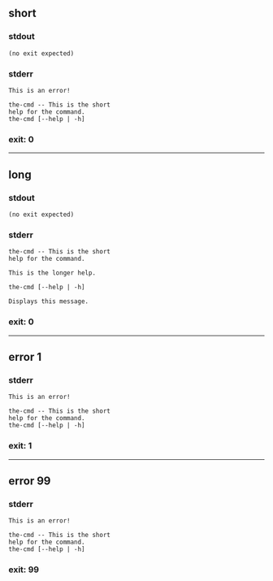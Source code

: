 ## short

### stdout
```
(no exit expected)
```

### stderr
```
This is an error!

the-cmd -- This is the short
help for the command.
the-cmd [--help | -h]
```

### exit: 0

- - - - - - - - - -

## long

### stdout
```
(no exit expected)
```

### stderr
```
the-cmd -- This is the short
help for the command.

This is the longer help.

the-cmd [--help | -h]

Displays this message.
```

### exit: 0

- - - - - - - - - -

## error 1

### stderr
```
This is an error!

the-cmd -- This is the short
help for the command.
the-cmd [--help | -h]
```

### exit: 1

- - - - - - - - - -

## error 99

### stderr
```
This is an error!

the-cmd -- This is the short
help for the command.
the-cmd [--help | -h]
```

### exit: 99
